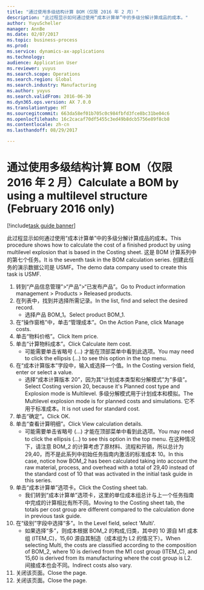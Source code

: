 ```yaml
--- 
title: "通过使用多级结构计算 BOM（仅限 2016 年 2 月）"
description: "此过程显示如何通过使用“成本计算单”中的多级分解计算成品的成本。"
author: YuyuScheller
manager: AnnBe
ms.date: 02/07/2017
ms.topic: business-process
ms.prod: 
ms.service: dynamics-ax-applications
ms.technology: 
audience: Application User
ms.reviewer: yuyus
ms.search.scope: Operations
ms.search.region: Global
ms.search.industry: Manufacturing
ms.author: yuyus
ms.search.validFrom: 2016-06-30
ms.dyn365.ops.version: AX 7.0.0
ms.translationtype: HT
ms.sourcegitcommit: 663da58ef01b705c0c984fbfd3fce8bc31be04c6
ms.openlocfilehash: 16c2cacaf70df5455c3ed49b8dcb5756e89f8cb8
ms.contentlocale: zh-cn
ms.lasthandoff: 08/29/2017

---
```

# <a name="calculate-a-bom-by-using-a-multilevel-structure-february-2016-only"></a><span data-ttu-id="a640c-103">通过使用多级结构计算 BOM（仅限 2016 年 2 月）</span><span class="sxs-lookup"><span data-stu-id="a640c-103">Calculate a BOM by using a multilevel structure (February 2016 only)</span></span>

[!include[task guide banner](../../includes/task-guide-banner.md)]

<span data-ttu-id="a640c-104">此过程显示如何通过使用“成本计算单”中的多级分解计算成品的成本。</span><span class="sxs-lookup"><span data-stu-id="a640c-104">This procedure shows how to calculate the cost of a finished product by using multilevel explosion that is based in the Costing sheet.</span></span> <span data-ttu-id="a640c-105">这是 BOM 计算系列中的第七个任务。</span><span class="sxs-lookup"><span data-stu-id="a640c-105">It is the seventh task in the BOM calculation series.</span></span> <span data-ttu-id="a640c-106">创建此任务的演示数据公司是 USMF。</span><span class="sxs-lookup"><span data-stu-id="a640c-106">The demo data company used to create this task is USMF.</span></span>

1. <span data-ttu-id="a640c-107">转到“产品信息管理”>“产品”>“已发布产品”。</span><span class="sxs-lookup"><span data-stu-id="a640c-107">Go to Product information management > Products > Released products.</span></span>
2. <span data-ttu-id="a640c-108">在列表中，找到并选择所需记录。</span><span class="sxs-lookup"><span data-stu-id="a640c-108">In the list, find and select the desired record.</span></span>
    * <span data-ttu-id="a640c-109">选择产品 BOM_1。</span><span class="sxs-lookup"><span data-stu-id="a640c-109">Select product BOM_1.</span></span>  
3. <span data-ttu-id="a640c-110">在“操作窗格”中，单击“管理成本”。</span><span class="sxs-lookup"><span data-stu-id="a640c-110">On the Action Pane, click Manage costs.</span></span>
4. <span data-ttu-id="a640c-111">单击“物料价格”。</span><span class="sxs-lookup"><span data-stu-id="a640c-111">Click Item price.</span></span>
5. <span data-ttu-id="a640c-112">单击“计算物料成本”。</span><span class="sxs-lookup"><span data-stu-id="a640c-112">Click Calculate item cost.</span></span>
    * <span data-ttu-id="a640c-113">可能需要单击省略号 (...) 才能在顶部菜单中看到此选项。</span><span class="sxs-lookup"><span data-stu-id="a640c-113">You may need to click the ellipsis (...) to see this option in the top menu.</span></span>  
6. <span data-ttu-id="a640c-114">在“成本计算版本”字段中，输入或选择一个值。</span><span class="sxs-lookup"><span data-stu-id="a640c-114">In the Costing version field, enter or select a value.</span></span>
    * <span data-ttu-id="a640c-115">选择“成本计算版本 20”，因为其“计划成本类型和分解模式”为“多级”。</span><span class="sxs-lookup"><span data-stu-id="a640c-115">Select Costing version 20, because it's Planned cost type and Explosion mode is Multilevel.</span></span>   <span data-ttu-id="a640c-116">多级分解模式用于计划成本和模拟。</span><span class="sxs-lookup"><span data-stu-id="a640c-116">The Multilevel explosion mode is for planned costs and simulations.</span></span> <span data-ttu-id="a640c-117">它不用于标准成本。</span><span class="sxs-lookup"><span data-stu-id="a640c-117">It is not used for standard cost.</span></span>  
7. <span data-ttu-id="a640c-118">单击“确定”。</span><span class="sxs-lookup"><span data-stu-id="a640c-118">Click OK.</span></span>
8. <span data-ttu-id="a640c-119">单击“查看计算明细”。</span><span class="sxs-lookup"><span data-stu-id="a640c-119">Click View calculation details.</span></span>
    * <span data-ttu-id="a640c-120">可能需要单击省略号 (...) 才能在顶部菜单中看到此选项。</span><span class="sxs-lookup"><span data-stu-id="a640c-120">You may need to click the ellipsis (...) to see this option in the top menu.</span></span>  <span data-ttu-id="a640c-121">在这种情况下，请注意 BOM_2 的计算考虑了原材料、流程和开销，所以总计为 29,40，而不是此系列中初始任务指南内激活的标准成本 10。</span><span class="sxs-lookup"><span data-stu-id="a640c-121">In this case, notice how BOM_2 has been calculated taking into account the raw material, process, and overhead with a total of 29,40 instead of the standard cost of 10 that was activated in the initial task guide in this series.</span></span>  
9. <span data-ttu-id="a640c-122">单击“成本计算单”选项卡。</span><span class="sxs-lookup"><span data-stu-id="a640c-122">Click the Costing sheet tab.</span></span>
    * <span data-ttu-id="a640c-123">我们转到“成本计算单”选项卡，这里的单位成本组总计与上一个任务指南中完成的计算相比有所不同。</span><span class="sxs-lookup"><span data-stu-id="a640c-123">Moving to the Costing sheet tab, the totals per cost group are different compared to the calculation done in previous task guide.</span></span>  
10. <span data-ttu-id="a640c-124">在“级别”字段中选择“多”。</span><span class="sxs-lookup"><span data-stu-id="a640c-124">In the Level field, select 'Multi'.</span></span>
    * <span data-ttu-id="a640c-125">如果选择“多”，则成本根据 BOM_2 的构成,归类，其中的 10 源自 M1 成本组 (ITEM_C)，15,60 源自其制造（成本组为 L2 的情况下）。</span><span class="sxs-lookup"><span data-stu-id="a640c-125">When selecting Multi, the costs are classified according to the composition of BOM_2, where 10 is derived from the M1 cost group (ITEM_C), and 15,60 is derived from its manufacturing where the cost group is L2.</span></span> <span data-ttu-id="a640c-126">间接成本也会不同。</span><span class="sxs-lookup"><span data-stu-id="a640c-126">Indirect costs also vary.</span></span>  
11. <span data-ttu-id="a640c-127">关闭该页面。</span><span class="sxs-lookup"><span data-stu-id="a640c-127">Close the page.</span></span>
12. <span data-ttu-id="a640c-128">关闭该页面。</span><span class="sxs-lookup"><span data-stu-id="a640c-128">Close the page.</span></span>


